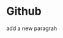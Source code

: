 <!DOCTYPE html>
<html>
</head>
<title>Github</title>
<body>
    <h1>Github</h1>
    <p>add a new paragrah</p>
    
</body>
</html>

